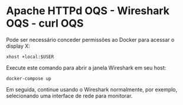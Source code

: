 # Apache HTTPd OQS - Wireshark OQS - curl OQS

Pode ser necessário conceder permissões ao Docker para acessar o display X:
  ```
  xhost +local:$USER
  ```

Execute este comando para abrir a janela Wireshark em seu host:

  ```
  docker-compose up
  ```

Em seguida, continue usando o Wireshark normalmente, por exemplo, selecionando uma interface de rede para monitorar.
